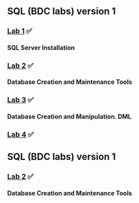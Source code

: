 ## SQL (BDC labs) version 1

### [Lab 1](https://github.com/AnastasiaFAF172/SQL/blob/master/BDC_LAB%231.md) ✅
#### SQL Server Installation
### [Lab 2](https://github.com/AnastasiaFAF172/SQL/blob/master/BDC_LAB%232.md) ✅ 
#### Database Creation and Maintenance Tools
### [Lab 3](https://github.com/AnastasiaFAF172/SQL/blob/master/BDC_LAB%233.md) ✅
#### Database Creation and Manipulation. DML
### [Lab 4](https://github.com/AnastasiaFAF172/SQL/blob/master/BDC_LAB%234.md) ✅
####

## SQL (BDC labs) version 1
### [Lab 2](https://github.com/AnastasiaFAF172/SQL/blob/master/BDC_) ✅ 
#### Database Creation and Maintenance Tools
